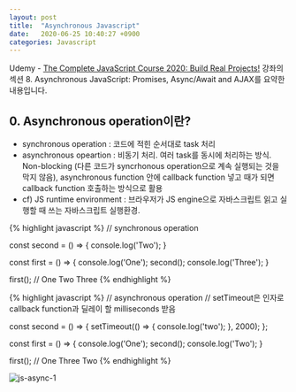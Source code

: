 ```yaml
---
layout: post
title:  "Asynchronous Javascript"
date:   2020-06-25 10:40:27 +0900
categories: Javascript
---
```


Udemy - [The Complete JavaScript Course 2020: Build Real Projects!](https://www.udemy.com/course/the-complete-javascript-course/) 강좌의 섹션 8. Asynchronous JavaScript: Promises, Async/Await and AJAX를 요약한 내용입니다.

## 0. Asynchronous operation이란?
- synchronous operation : 코드에 적힌 순서대로 task 처리
- asynchronous opeartion : 비동기 처리. 여러 task를 동시에 처리하는 방식. Non-blocking (다른 코드가 syncrhonous operation으로 계속 실행되는 것을 막지 않음), asynchronous function 안에 callback function 넣고 때가 되면 callback function 호출하는 방식으로 활용
- cf) JS runtime environment : 브라우저가 JS engine으로 자바스크립트 읽고 실행할 때 쓰는 자바스크립트 실행환경. 

{% highlight javascript %}
// synchronous operation

const second = () => {
    console.log('Two');
}

const first = () => {
    console.log('One');
    second();
    console.log('Three');
}

first();
// One Two Three
{% endhighlight %}

{% highlight javascript %}
// asynchronous operation
// setTimeout은 인자로 callback function과 딜레이 할 milliseconds 받음

const second = () => {
            setTimeout(() => {
                console.log('two');
            }, 2000);
        };

const first = () => {
    console.log('One');
    second();
    console.log('Two');
}

first();
// One Three Two
{% endhighlight %}

![js-async-1](https://eungang3.github.io/sue-is-programming/assets/Js-async-1.jpg)